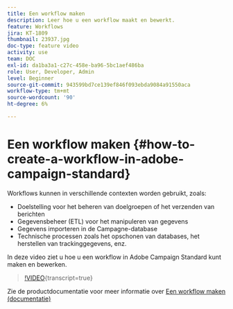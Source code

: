 ```yaml
---
title: Een workflow maken
description: Leer hoe u een workflow maakt en bewerkt.
feature: Workflows
jira: KT-1809
thumbnail: 23937.jpg
doc-type: feature video
activity: use
team: DOC
exl-id: da1ba3a1-c27c-458e-ba96-5bc1aef486ba
role: User, Developer, Admin
level: Beginner
source-git-commit: 943599bd7ce139ef846f093ebda9084a91550aca
workflow-type: tm+mt
source-wordcount: '90'
ht-degree: 6%

---
```


# Een workflow maken {#how-to-create-a-workflow-in-adobe-campaign-standard}

Workflows kunnen in verschillende contexten worden gebruikt, zoals:

* Doelstelling voor het beheren van doelgroepen of het verzenden van berichten
* Gegevensbeheer (ETL) voor het manipuleren van gegevens
* Gegevens importeren in de Campagne-database
* Technische processen zoals het opschonen van databases, het herstellen van trackinggegevens, enz.

In deze video ziet u hoe u een workflow in Adobe Campaign Standard kunt maken en bewerken.

>[!VIDEO](https://video.tv.adobe.com/v/23937?learn=on){transcript=true}

Zie de productdocumentatie voor meer informatie over [Een workflow maken (documentatie)](https://experienceleague.adobe.com/docs/campaign-standard/using/managing-processes-and-data/workflow-general-operation/building-a-workflow.html?lang=nl-NL)
